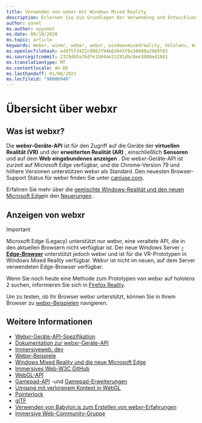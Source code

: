 ```yaml
---
title: Verwenden von webxr mit Windows Mixed Reality
description: Erlernen Sie die Grundlagen der Verwendung und Entwicklung für webxr-Anwendungen, die auf Windows Mixed Reality-immersiven Headsets ausgeführt werden.
author: yonet
ms.author: ayyonet
ms.date: 04/10/2020
ms.topic: article
keywords: Webxr, winmr, webar, webvr, windowsmixedreality, hololens, Windows Mixed Reality, Web VR, Web XR, Web Mr, Web AR, 360, 360 Video, 360 Videos, 360 Photo, 360 Fotos, 360 Content, immersives Web, immersiveweb, IW
ms.openlocfilehash: e49f5f2422c9802f94b63943f8a38949a2969f83
ms.sourcegitcommit: 2329db5a76dfe1b844e21291dbc8ee3888ed1b81
ms.translationtype: MT
ms.contentlocale: de-DE
ms.lasthandoff: 01/08/2021
ms.locfileid: "98006940"
---
```

# <a name="webxr-overview"></a>Übersicht über webxr

## <a name="what-is-webxr"></a>Was ist webxr?

Die **webxr-Geräte-API** ist für den Zugriff auf die Geräte der **virtuellen Realität (VR)** und der **erweiterten Realität (AR)** , einschließlich **Sensoren** und auf dem **Web** **eingebundenes anzeigen** . Die webxr-Geräte-API ist zurzeit auf Microsoft Edge verfügbar, und die Chrome-Version 79 und höhere Versionen unterstützen webxr als Standard. Den neuesten Browser-Support Status für webxr finden Sie unter [caniuse.com](https://caniuse.com/#search=webxr).

Erfahren Sie mehr über die [gemischte Windows-Realität und den neuen Microsoft Edge](https://docs.microsoft.com/windows/mixed-reality/new-microsoft-edge#introducing-the-new-microsoft-edge)in den [Neuerungen](https://docs.microsoft.com/windows/mixed-reality/mrtk-porting-guide) .

## <a name="viewing-webxr"></a>Anzeigen von webxr

> [!IMPORTANT]
> Microsoft Edge (Legacy) unterstützt nur webvr, eine veraltete API, die in den aktuellen Browsern nicht verfügbar ist. Der neue Windows Server **[-Edge-Browser](../../whats-new/new-microsoft-edge.md)** unterstützt jedoch webxr und ist für die VR-Prototypen in Windows Mixed Reality verfügbar. Webvr ist nicht im neuen, auf dem Server verwendeten Edge-Browser verfügbar.
> 
> Wenn Sie noch heute eine Methode zum Prototypen von webxr auf hololens 2 suchen, informieren Sie sich in [Firefox Reality](https://mixedreality.mozilla.org/firefox-reality/).

Um zu testen, ob Ihr Browser webxr unterstützt, können Sie in Ihrem Browser zu [webxr-Beispielen](https://immersive-web.github.io/webxr-samples/) navigieren.

## <a name="see-also"></a>Weitere Informationen

* [Webxr-Geräte-API-Spezifikation](https://immersive-web.github.io/webxr/)
* [Dokumentation zur webxr-Geräte-API](https://developer.mozilla.org/en-US/docs/Web/API/WebXR_Device_API)
* [Immersiveweb. dev](https://immersiveweb.dev/)
* [Webxr-Beispiele](https://immersive-web.github.io/webxr-samples/)
* [Windows Mixed Reality und die neue Microsoft Edge](https://docs.microsoft.com/windows/mixed-reality/new-microsoft-edge#introducing-the-new-microsoft-edge)
* [Immersives Web-W3C GitHub](https://github.com/immersive-web)
* [WebGL-API](https://msdn.microsoft.com/library/bg182648(v=vs.85).aspx)
* [Gamepad-API](https://msdn.microsoft.com/library/dn743630(v=vs.85).aspx) -und [Gamepad-Erweiterungen](https://w3c.github.io/gamepad/extensions.html)
* [Umgang mit verlorenem Kontext in WebGL](https://www.khronos.org/webgl/wiki/HandlingContextLost)
* [Pointerlock](https://www.w3.org/TR/pointerlock/)
* [glTF](https://www.khronos.org/gltf)
* [Verwenden von Babylon.js zum Erstellen von webxr-Erfahrungen](https://doc.babylonjs.com/how_to/introduction_to_webxr)
* [Immersive Web-Community-Gruppe](https://www.w3.org/community/immersive-web/)

